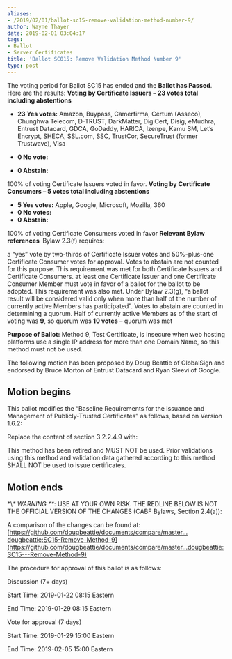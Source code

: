 ```yaml
---
aliases:
- /2019/02/01/ballot-sc15-remove-validation-method-number-9/
author: Wayne Thayer
date: 2019-02-01 03:04:17
tags:
- Ballot
- Server Certificates
title: 'Ballot SC015: Remove Validation Method Number 9'
type: post
---
```


The voting period for Ballot SC15 has ended and the **Ballot has Passed**. Here are the results:
**Voting by Certificate Issuers – 23 votes total including abstentions**

- **23 Yes votes:** Amazon, Buypass, Camerfirma, Certum (Asseco), Chunghwa Telecom, D-TRUST, DarkMatter, DigiCert, Disig, eMudhra, Entrust Datacard, GDCA, GoDaddy, HARICA, Izenpe, Kamu SM, Let’s Encrypt, SHECA, SSL.com, SSC, TrustCor, SecureTrust (former Trustwave), Visa

- **0 No vote:**

- **0 Abstain:**

100% of voting Certificate Issuers voted in favor.
**Voting by Certificate Consumers – 5 votes total including abstentions**

- **5 Yes votes:** Apple, Google, Microsoft, Mozilla, 360
- **0 No votes:**
- **0 Abstain:**

100% of voting Certificate Consumers voted in favor
**Relevant Bylaw references **
Bylaw 2.3(f) requires:

a “yes” vote by two-thirds of Certificate Issuer votes and 50%-plus-one Certificate Consumer votes for approval. Votes to abstain are not counted for this purpose. This requirement was met for both Certificate Issuers and Certificate Consumers.
at least one Certificate Issuer and one Certificate Consumer Member must vote in favor of a ballot for the ballot to be adopted. This requirement was also met.
Under Bylaw 2.3(g), “a ballot result will be considered valid only when more than half of the number of currently active Members has participated”. Votes to abstain are counted in determining a quorum. Half of currently active Members as of the start of voting was **9**, so quorum was **10 votes** – quorum was met

**Purpose of Ballot:** Method 9, Test Certificate, is insecure when web hosting platforms use a single IP address for more than one Domain Name, so this method must not be used.

The following motion has been proposed by Doug Beattie of GlobalSign and endorsed by Bruce Morton of Entrust Datacard and Ryan Sleevi of Google.

## Motion begins

This ballot modifies the “Baseline Requirements for the Issuance and Management of Publicly-Trusted Certificates” as follows, based on Version 1.6.2:

Replace the content of section 3.2.2.4.9 with:

This method has been retired and MUST NOT be used. Prior validations using this method and validation data gathered according to this method SHALL NOT be used to issue certificates.

## Motion ends

\*\\*\* WARNING \*\**: USE AT YOUR OWN RISK. THE REDLINE BELOW IS NOT THE OFFICIAL VERSION OF THE CHANGES (CABF Bylaws, Section 2.4(a)):

A comparison of the changes can be found at: [https://github.com/dougbeattie/documents/compare/master…dougbeattie:SC15-Remove-Method-9](https://github.com/dougbeattie/documents/compare/master...dougbeattie:SC15---Remove-Method-9)

The procedure for approval of this ballot is as follows:

Discussion (7+ days)

Start Time: 2019-01-22 08:15 Eastern

End Time: 2019-01-29 08:15 Eastern

Vote for approval (7 days)

Start Time: 2019-01-29 15:00 Eastern

End Time: 2019-02-05 15:00 Eastern